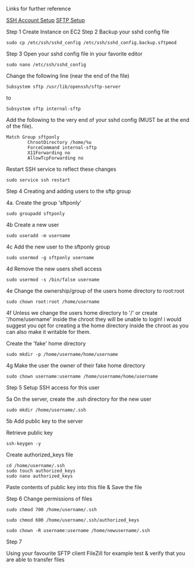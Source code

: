 Links for further reference

[SSH Account Setup](https://rmtheis.wordpress.com/2011/07/03/setting-up-an-sftp-site-on-amazon-web-services-ec2-creating-an-account-to-share-with-a-third-party-and-restricting-that-account-to-allow-only-sftp/)
[SFTP Setup](http://ubuntuforums.org/showthread.php?t=1057657)

Step 1 
Create Instance on EC2
Step 2
Backup your sshd config file

```
sudo cp /etc/ssh/sshd_config /etc/ssh/sshd_config.backup.sftpmod
```

Step 3
Open your sshd config file in your favorite editor

```
sudo nano /etc/ssh/sshd_config
```

Change the following line (near the end of the file) 

```
Subsystem sftp /usr/lib/openssh/sftp-server
```

to

```
Subsystem sftp internal-sftp
```
Add the following to the very end of your sshd config (MUST be at the end of the file).

```
Match Group sftponly
        ChrootDirectory /home/%u
        ForceCommand internal-sftp
        X11Forwarding no
        AllowTcpForwarding no
```
Restart SSH service to reflect these changes
```
sudo service ssh restart
```

Step 4 Creating and adding users to the sftp group

4a. Create the group 'sftponly'

```
sudo groupadd sftponly
```
4b Create a new user 

```
sudo useradd -m username
```
4c Add the new user to the sftponly group 

```
sudo usermod -g sftponly username
```
4d Remove the new users shell access

```
sudo usermod -s /bin/false username
```
4e Change the ownership/group of the users home directory to root:root

```
sudo chown root:root /home/username
```
4f Unless we change the users home directory to '/' or create '/home/username' inside the chroot they will be unable to login! i would suggest you opt for creating a the home directory inside the chroot as you can also make it writable for them.

Create the 'fake' home directory 

```
sudo mkdir -p /home/username/home/username
```
4g Make the user the owner of their fake home directory

```
sudo chown username:username /home/username/home/username
```

Step 5 Setup SSH access for this user

5a On the server, create the .ssh directory for the new user

```
sudo mkdir /home/username/.ssh
```
5b Add public key to the server

Retrieve public key

```
ssh-keygen -y
```
Create authorized_keys file

```
cd /home/username/.ssh
sudo touch authorized_keys
sudo nano authorized_keys
```
Paste contents of public key into this file & Save the file

Step 6
Change permissions of files

```
sudo chmod 700 /home/username/.ssh

sudo chmod 600 /home/username/.ssh/authorized_keys

sudo chown -R username:username /home/newusername/.ssh
```

Step 7

Using your favourite SFTP client FileZill for example test & verify that you are able to transfer files